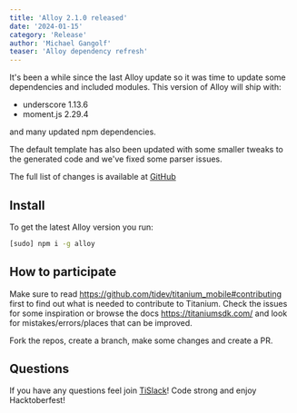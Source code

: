 ```yaml
---
title: 'Alloy 2.1.0 released'
date: '2024-01-15'
category: 'Release'
author: 'Michael Gangolf'
teaser: 'Alloy dependency refresh'
---
```


It's been a while since the last Alloy update so it was time to update some dependencies and included modules. This version of Alloy will ship with:
* underscore 1.13.6
* moment.js 2.29.4

and many updated npm dependencies.

The default template has also been updated with some smaller tweaks to the generated code and we've fixed some parser issues.

The full list of changes is available at [GitHub](https://github.com/tidev/alloy/compare/2.0.2...2.1.0)

## Install

To get the latest Alloy version you run:
```bash
[sudo] npm i -g alloy
```

## How to participate

Make sure to read https://github.com/tidev/titanium_mobile#contributing first to find out what is needed to contribute to Titanium. Check the issues for some inspiration or browse the docs https://titaniumsdk.com/ and look for mistakes/errors/places that can be improved.

Fork the repos, create a branch, make some changes and create a PR.

## Questions

If you have any questions feel join [TiSlack](https://tidev.slack.com/)! Code strong and enjoy Hacktoberfest!
